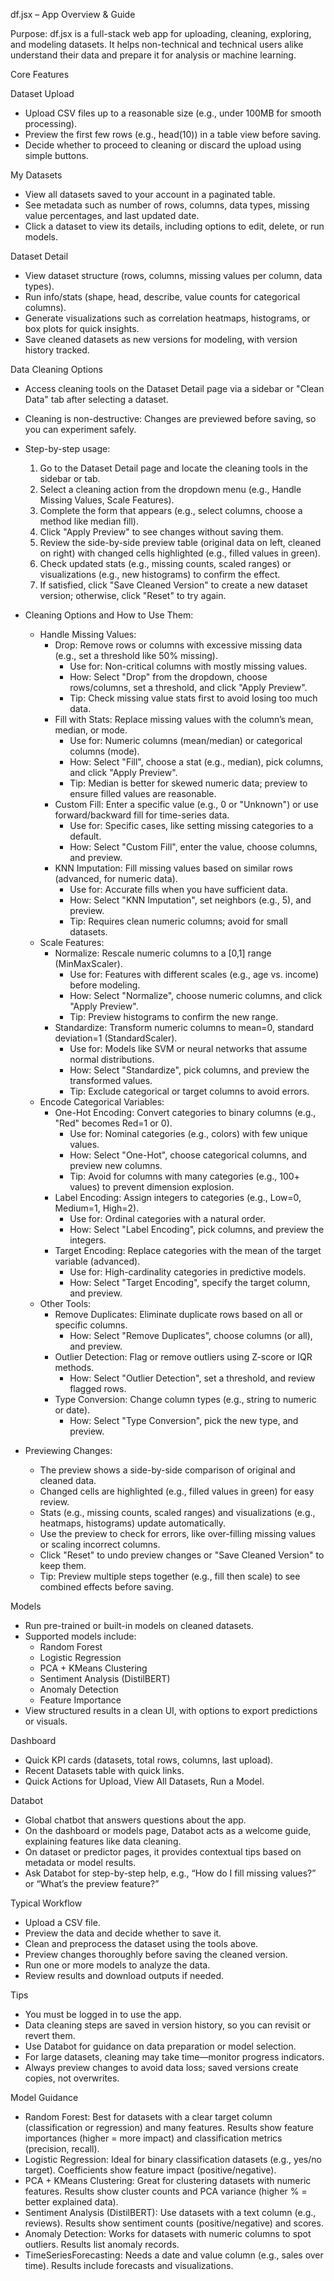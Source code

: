 df.jsx – App Overview & Guide

Purpose: df.jsx is a full-stack web app for uploading, cleaning, exploring, and modeling datasets. It helps non-technical and technical users alike understand their data and prepare it for analysis or machine learning.

Core Features

Dataset Upload

- Upload CSV files up to a reasonable size (e.g., under 100MB for smooth processing).
- Preview the first few rows (e.g., head(10)) in a table view before saving.
- Decide whether to proceed to cleaning or discard the upload using simple buttons.

My Datasets

- View all datasets saved to your account in a paginated table.
- See metadata such as number of rows, columns, data types, missing value percentages, and last updated date.
- Click a dataset to view its details, including options to edit, delete, or run models.

Dataset Detail

- View dataset structure (rows, columns, missing values per column, data types).
- Run info/stats (shape, head, describe, value counts for categorical columns).
- Generate visualizations such as correlation heatmaps, histograms, or box plots for quick insights.
- Save cleaned datasets as new versions for modeling, with version history tracked.

Data Cleaning Options

- Access cleaning tools on the Dataset Detail page via a sidebar or "Clean Data" tab after selecting a dataset.
- Cleaning is non-destructive: Changes are previewed before saving, so you can experiment safely.
- Step-by-step usage:

  1. Go to the Dataset Detail page and locate the cleaning tools in the sidebar or tab.
  2. Select a cleaning action from the dropdown menu (e.g., Handle Missing Values, Scale Features).
  3. Complete the form that appears (e.g., select columns, choose a method like median fill).
  4. Click "Apply Preview" to see changes without saving them.
  5. Review the side-by-side preview table (original data on left, cleaned on right) with changed cells highlighted (e.g., filled values in green).
  6. Check updated stats (e.g., missing counts, scaled ranges) or visualizations (e.g., new histograms) to confirm the effect.
  7. If satisfied, click "Save Cleaned Version" to create a new dataset version; otherwise, click "Reset" to try again.

- Cleaning Options and How to Use Them:

  - Handle Missing Values:
    - Drop: Remove rows or columns with excessive missing data (e.g., set a threshold like 50% missing).
      - Use for: Non-critical columns with mostly missing values.
      - How: Select "Drop" from the dropdown, choose rows/columns, set a threshold, and click "Apply Preview".
      - Tip: Check missing value stats first to avoid losing too much data.
    - Fill with Stats: Replace missing values with the column’s mean, median, or mode.
      - Use for: Numeric columns (mean/median) or categorical columns (mode).
      - How: Select "Fill", choose a stat (e.g., median), pick columns, and click "Apply Preview".
      - Tip: Median is better for skewed numeric data; preview to ensure filled values are reasonable.
    - Custom Fill: Enter a specific value (e.g., 0 or "Unknown") or use forward/backward fill for time-series data.
      - Use for: Specific cases, like setting missing categories to a default.
      - How: Select "Custom Fill", enter the value, choose columns, and preview.
    - KNN Imputation: Fill missing values based on similar rows (advanced, for numeric data).
      - Use for: Accurate fills when you have sufficient data.
      - How: Select "KNN Imputation", set neighbors (e.g., 5), and preview.
      - Tip: Requires clean numeric columns; avoid for small datasets.
  - Scale Features:
    - Normalize: Rescale numeric columns to a [0,1] range (MinMaxScaler).
      - Use for: Features with different scales (e.g., age vs. income) before modeling.
      - How: Select "Normalize", choose numeric columns, and click "Apply Preview".
      - Tip: Preview histograms to confirm the new range.
    - Standardize: Transform numeric columns to mean=0, standard deviation=1 (StandardScaler).
      - Use for: Models like SVM or neural networks that assume normal distributions.
      - How: Select "Standardize", pick columns, and preview the transformed values.
      - Tip: Exclude categorical or target columns to avoid errors.
  - Encode Categorical Variables:
    - One-Hot Encoding: Convert categories to binary columns (e.g., "Red" becomes Red=1 or 0).
      - Use for: Nominal categories (e.g., colors) with few unique values.
      - How: Select "One-Hot", choose categorical columns, and preview new columns.
      - Tip: Avoid for columns with many categories (e.g., 100+ values) to prevent dimension explosion.
    - Label Encoding: Assign integers to categories (e.g., Low=0, Medium=1, High=2).
      - Use for: Ordinal categories with a natural order.
      - How: Select "Label Encoding", pick columns, and preview the integers.
    - Target Encoding: Replace categories with the mean of the target variable (advanced).
      - Use for: High-cardinality categories in predictive models.
      - How: Select "Target Encoding", specify the target column, and preview.
  - Other Tools:
    - Remove Duplicates: Eliminate duplicate rows based on all or specific columns.
      - How: Select "Remove Duplicates", choose columns (or all), and preview.
    - Outlier Detection: Flag or remove outliers using Z-score or IQR methods.
      - How: Select "Outlier Detection", set a threshold, and review flagged rows.
    - Type Conversion: Change column types (e.g., string to numeric or date).
      - How: Select "Type Conversion", pick the new type, and preview.

- Previewing Changes:
  - The preview shows a side-by-side comparison of original and cleaned data.
  - Changed cells are highlighted (e.g., filled values in green) for easy review.
  - Stats (e.g., missing counts, scaled ranges) and visualizations (e.g., heatmaps, histograms) update automatically.
  - Use the preview to check for errors, like over-filling missing values or scaling incorrect columns.
  - Click "Reset" to undo preview changes or "Save Cleaned Version" to keep them.
  - Tip: Preview multiple steps together (e.g., fill then scale) to see combined effects before saving.

Models

- Run pre-trained or built-in models on cleaned datasets.
- Supported models include:
  - Random Forest
  - Logistic Regression
  - PCA + KMeans Clustering
  - Sentiment Analysis (DistilBERT)
  - Anomaly Detection
  - Feature Importance
- View structured results in a clean UI, with options to export predictions or visuals.

Dashboard

- Quick KPI cards (datasets, total rows, columns, last upload).
- Recent Datasets table with quick links.
- Quick Actions for Upload, View All Datasets, Run a Model.

Databot

- Global chatbot that answers questions about the app.
- On the dashboard or models page, Databot acts as a welcome guide, explaining features like data cleaning.
- On dataset or predictor pages, it provides contextual tips based on metadata or model results.
- Ask Databot for step-by-step help, e.g., “How do I fill missing values?” or “What’s the preview feature?”

Typical Workflow

- Upload a CSV file.
- Preview the data and decide whether to save it.
- Clean and preprocess the dataset using the tools above.
- Preview changes thoroughly before saving the cleaned version.
- Run one or more models to analyze the data.
- Review results and download outputs if needed.

Tips

- You must be logged in to use the app.
- Data cleaning steps are saved in version history, so you can revisit or revert them.
- Use Databot for guidance on data preparation or model selection.
- For large datasets, cleaning may take time—monitor progress indicators.
- Always preview changes to avoid data loss; saved versions create copies, not overwrites.

Model Guidance

- Random Forest: Best for datasets with a clear target column (classification or regression) and many features. Results show feature importances (higher = more impact) and classification metrics (precision, recall).
- Logistic Regression: Ideal for binary classification datasets (e.g., yes/no target). Coefficients show feature impact (positive/negative).
- PCA + KMeans Clustering: Great for clustering datasets with numeric features. Results show cluster counts and PCA variance (higher % = better explained data).
- Sentiment Analysis (DistilBERT): Use datasets with a text column (e.g., reviews). Results show sentiment counts (positive/negative) and scores.
- Anomaly Detection: Works for datasets with numeric columns to spot outliers. Results list anomaly records.
- TimeSeriesForecasting: Needs a date and value column (e.g., sales over time). Results include forecasts and visualizations.
